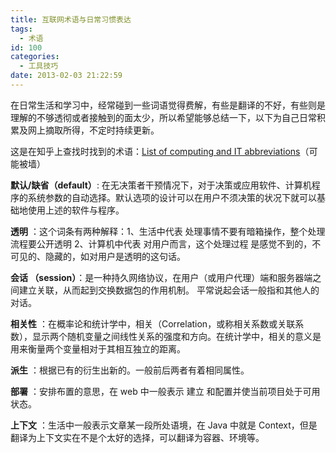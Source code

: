 ```yaml
---
title: 互联网术语与日常习惯表达
tags:
  - 术语
id: 100
categories:
  - 工具技巧
date: 2013-02-03 21:22:59
---
```


在日常生活和学习中，经常碰到一些词语觉得费解，有些是翻译的不好，有些则是理解的不够透彻或者接触到的面太少，所以希望能够总结一下，以下为自己日常积累及网上摘取所得，不定时持续更新。

这是在知乎上查找时找到的术语：[List of computing and IT abbreviations](http://en.wikipedia.org/wiki/List_of_computing_and_IT_abbreviations)（可能被墙）

**默认/缺省（default）**: 在无决策者干预情况下，对于决策或应用软件、计算机程序的系统参数的自动选择。默认选项的设计可以在用户不须决策的状况下就可以基础地使用上述的软件与程序。

**透明** ：这个词条有两种解释：1、生活中代表 处理事情不要有暗箱操作，整个处理流程要公开透明 2、计算机中代表 对用户而言，这个处理过程 是感觉不到的，不可见的、隐藏的，如对用户是透明的这句话。

**会话 （session）**：是一种持久网络协议，在用户（或用户代理）端和服务器端之间建立关联，从而起到交换数据包的作用机制。
平常说起会话一般指和其他人的对话。

**相关性** ：在概率论和统计学中，相关（Correlation，或称相关系数或关联系数），显示两个随机变量之间线性关系的强度和方向。在统计学中，相关的意义是用来衡量两个变量相对于其相互独立的距离。

**派生** ：根据已有的衍生出新的。一般前后两者有着相同属性。

**部署** ：安排布置的意思，在 web 中一般表示 建立 和配置并使当前项目处于可用状态。

**上下文** ：生活中一般表示文章某一段所处语境，在 Java 中就是 Context，但是翻译为上下文实在不是个太好的选择，可以翻译为容器、环境等。